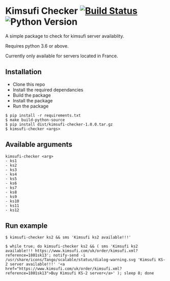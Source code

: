 # Kimsufi Checker [![Build Status](https://travis-ci.org/t1hom7as/kimsufi_checker.svg?branch=master)](https://travis-ci.org/t1hom7as/kimsufi_checker) ![Python Version](https://img.shields.io/badge/python-3.6%2C%203.7-blue.svg)
A simple package to check for kimsufi server availablity.

Requires python 3.6 or above.

Currently only available for servers located in France.

## Installation

* Clone this repo
* Install the required dependancies
* Build the package
* Install the package
* Run the package


``` 
$ pip install -r requirements.txt
$ make build-python-source
$ pip install dist/kimsufi-checker-1.0.0.tar.gz
$ kimsufi-checker <args>
```

## Available arguments
```
kimsufi-checker <arg>
- ks1
- ks2
- ks3
- ks4
- ks5
- ks6
- ks7
- ks8
- ks9
- ks10
- ks11
- ks12
```
## Run example

```
$ kimsufi-checker ks2 && sms 'Kimsufi ks2 available!!!'

$ while true; do kimsufi-checker ks2 && ( sms 'Kimsufi ks2 available!!! https://www.kimsufi.com/uk/order/kimsufi.xml?reference=1801sk13'; notify-send -i /usr/share/icons/Tango/scalable/status/dialog-warning.svg 'Kimsufi KS-2 server available!!!' '<a href="https://www.kimsufi.com/uk/order/kimsufi.xml?reference=1801sk13">Buy Kimsufi KS-2 server</a>' ); sleep 8; done
```
